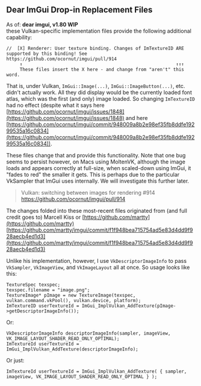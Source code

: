 Dear ImGui Drop-in Replacement Files
------------------------------------

As of: **dear imgui, v1.80 WIP**  
these Vulkan-specific implementation files provide the following additional capability:

	//  [X] Renderer: User texture binding. Changes of ImTextureID ARE supported by this binding! See https://github.com/ocornut/imgui/pull/914
	     ↑                                                         ↑↑↑
	     These files insert the X here - and change from "aren't" this word.

That is, under Vulkan, `ImGui::Image(...)`, `ImGui::ImageButton(...)`, etc. didn't actually work.  All they did display would be the
currently loaded font atlas, which was the first (and only) image loaded.  So changing `ImTextureID` had no effect (despite what it says
here [https://github.com/ocornut/imgui/issues/1848](https://github.com/ocornut/imgui/issues/1848) and here 
[https://github.com/ocornut/imgui/commit/948009a8b2e98ef35fb8ddfe19299535a16c0834](https://github.com/ocornut/imgui/commit/948009a8b2e98ef35fb8ddfe19299535a16c0834)).

These files change that and provide this functionality.  Note that one bug seems to persist however, on Macs using MoltenVK, although the
image loads and appears correctly at full-size, when scaled-down using ImGui, it "fades to red" the smaller it gets.  This is perhaps due
to the particular VkSampler that ImGui uses internally.  We will investigate this further later.

> Vulkan: switching between images for rendering #914
> https://github.com/ocornut/imgui/pull/914

The changes folded into these most-recent files originated from (and full credit goes to) Marcell Kiss or [https://github.com/martty](https://github.com/martty)
[https://github.com/martty/imgui/commit/f1f948bea715754ad5e83d4dd9f928aecb4ed1d3](https://github.com/martty/imgui/commit/f1f948bea715754ad5e83d4dd9f928aecb4ed1d3)

Unlike his implementation, however, I use `VkDescriptorImageInfo` to pass `VkSampler`, `VkImageView`, and `VkImageLayout` all at once.
So usage looks like this:

    TextureSpec texspec;
    texspec.filename = "image.png";
    TextureImage* pImage = new TextureImage(texspec, vulkan.command.vkPool(), vulkan.device, platform);
    ImTextureID userTextureId = ImGui_ImplVulkan_AddTexture(pImage->getDescriptorImageInfo());

Or:

    VkDescriptorImageInfo descriptorImageInfo(sampler, imageView, VK_IMAGE_LAYOUT_SHADER_READ_ONLY_OPTIMAL);
    ImTextureId userTextureId = ImGui_ImplVulkan_AddTexture(descriptorImageInfo);

Or just:

    ImTextureId userTextureId = ImGui_ImplVulkan_AddTexture( { sampler, imageView, VK_IMAGE_LAYOUT_SHADER_READ_ONLY_OPTIMAL } );
